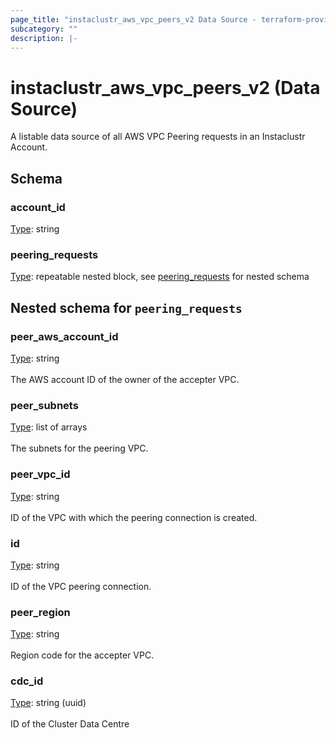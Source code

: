 ```yaml
---
page_title: "instaclustr_aws_vpc_peers_v2 Data Source - terraform-provider-instaclustr"
subcategory: ""
description: |-
---
```


# instaclustr_aws_vpc_peers_v2 (Data Source)
A listable data source of all AWS VPC Peering requests in an Instaclustr Account.

## Schema
### account_id<br>
<ins>Type</ins>: string<br>

### peering_requests<br>
<ins>Type</ins>: repeatable nested block, see [peering_requests](#nested--peering_requests) for nested schema<br>

<a id="nested--peering_requests"></a>
## Nested schema for `peering_requests`<br>

### peer_aws_account_id<br>
<ins>Type</ins>: string<br>
<br>The AWS account ID of the owner of the accepter VPC.
### peer_subnets<br>
<ins>Type</ins>: list of arrays<br>
<br>The subnets for the peering VPC.
### peer_vpc_id<br>
<ins>Type</ins>: string<br>
<br>ID of the VPC with which the peering connection is created.
### id<br>
<ins>Type</ins>: string<br>
<br>ID of the VPC peering connection.
### peer_region<br>
<ins>Type</ins>: string<br>
<br>Region code for the accepter VPC.
### cdc_id<br>
<ins>Type</ins>: string (uuid)<br>
<br>ID of the Cluster Data Centre

